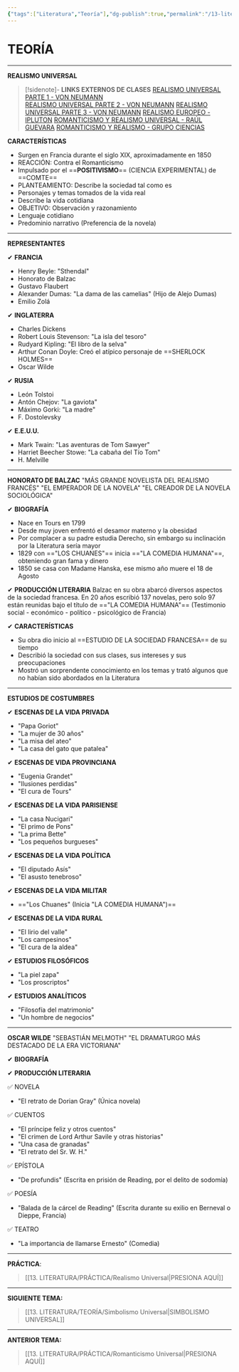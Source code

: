```yaml
---
{"tags":["Literatura","Teoría"],"dg-publish":true,"permalink":"/13-literatura/teoria/realismo-universal/","dgPassFrontmatter":true}
---
```


# TEORÍA
---
**REALISMO UNIVERSAL** 

>[!sidenote]- **LINKS EXTERNOS DE CLASES** 
>[REALISMO UNIVERSAL PARTE 1 - VON NEUMANN](https://www.youtube.com/watch?v=DaJrP9rPnyI)  
>[REALISMO UNIVERSAL PARTE 2 - VON NEUMANN](https://www.youtube.com/watch?v=gLTxldkg-S8) 
>[REALISMO UNIVERSAL PARTE 3 - VON NEUMANN](https://www.youtube.com/watch?v=sRWpeisdo_Q)
>[REALISMO EUROPEO - IPLUTON](https://www.youtube.com/watch?v=EOKO0Vyum4c)
>[ROMANTICISMO Y REALISMO UNIVERSAL - RAÚL GUEVARA](https://www.youtube.com/watch?v=wPNwDKiOgLY) 
>[ROMANTICISMO Y REALISMO - GRUPO CIENCIAS](https://www.youtube.com/watch?v=LcGzfC-sYZ8) 

**CARACTERÍSTICAS**
- Surgen en Francia durante el siglo XIX, aproximadamente en 1850
- REACCIÓN: Contra el Romanticismo
- Impulsado por el ==**POSITIVISMO**== (CIENCIA EXPERIMENTAL) de ==COMTE==
- PLANTEAMIENTO: Describe la sociedad tal como es
- Personajes y temas tomados de la vida real
- Describe la vida cotidiana
- OBJETIVO: Observación y razonamiento
- Lenguaje cotidiano
- Predominio narrativo (Preferencia de la novela)

---
**REPRESENTANTES**

✔ **FRANCIA**
- Henry Beyle: "Sthendal"
- Honorato de Balzac
- Gustavo Flaubert
- Alexander Dumas: "La dama de las camelias" (Hijo de Alejo Dumas)
- Emilio Zolá

✔ **INGLATERRA**
- Charles Dickens
- Robert Louis Stevenson: "La isla del tesoro"
- Rudyard Kipling: "El libro de la selva"
- Arthur Conan Doyle: Creó el atípico personaje de ==SHERLOCK HOLMES==
- Oscar Wilde

✔ **RUSIA**
- León Tolstoi
- Antón Chejov: "La gaviota"
- Máximo Gorki: "La madre"
- F. Dostolevsky

✔ **E.E.U.U.**
- Mark Twain: "Las aventuras de Tom Sawyer"
- Harriet Beecher Stowe: "La cabaña del Tío Tom"
- H. Melville

---
**HONORATO DE BALZAC**
"MÁS GRANDE NOVELISTA DEL REALISMO FRANCÉS"
"EL EMPERADOR DE LA NOVELA"
"EL CREADOR DE LA NOVELA SOCIOLÓGICA"

✔ **BIOGRAFÍA**
- Nace en Tours en 1799
- Desde muy joven enfrentó el desamor materno y la obesidad
- Por complacer a su padre estudia Derecho, sin embargo su inclinación por la Literatura sería mayor
- 1829 con =="LOS CHUANES"== inicia =="LA COMEDIA HUMANA"==, obteniendo gran fama y dinero
- 1850 se casa con Madame Hanska, ese mismo año muere el 18 de Agosto

✔ **PRODUCCIÓN LITERARIA**
Balzac en su obra abarcó diversos aspectos de la sociedad francesa. En 20 años escribió 137 novelas, pero solo 97 están reunidas bajo el título de =="LA COMEDIA HUMANA"== (Testimonio social - económico - político - psicológico de Francia)

✔ **CARACTERÍSTICAS**
- Su obra dio inicio al ==ESTUDIO DE LA SOCIEDAD FRANCESA== de su tiempo
- Describió la sociedad con sus clases, sus intereses y sus preocupaciones
- Mostró un sorprendente conocimiento en los temas y trató algunos que no habían sido abordados en la Literatura

---
**ESTUDIOS DE COSTUMBRES**

✔ **ESCENAS DE LA VIDA PRIVADA**
- "Papa Goriot"
- "La mujer de 30 años"
- "La misa del ateo"
- "La casa del gato que patalea"

✔ **ESCENAS DE VIDA PROVINCIANA**
- "Eugenia Grandet"
- "Ilusiones perdidas"
- "El cura de Tours"

✔ **ESCENAS DE LA VIDA PARISIENSE**
- "La casa Nucigari"
- "El primo de Pons"
- "La prima Bette"
- "Los pequeños burgueses"

✔ **ESCENAS DE LA VIDA POLÍTICA**
- "El diputado Asís"
- "El asusto tenebroso"

✔ **ESCENAS DE LA VIDA MILITAR**
- =="Los Chuanes" (Inicia "LA COMEDIA HUMANA")==

✔ **ESCENAS DE LA VIDA RURAL**
- "El lirio del valle"
- "Los campesinos"
- "El cura de la aldea"

✔ **ESTUDIOS FILOSÓFICOS**
- "La piel zapa"
- "Los proscriptos"

✔ **ESTUDIOS ANALÍTICOS**
- "Filosofía del matrimonio"
- "Un hombre de negocios"

---
**OSCAR WILDE**
"SEBASTIÁN MELMOTH"
"EL DRAMATURGO MÁS DESTACADO DE LA ERA VICTORIANA"

✔ **BIOGRAFÍA**



✔ **PRODUCCIÓN LITERARIA**

✅ NOVELA
- "El retrato de Dorian Gray" (Única novela)

✅ CUENTOS
- "El príncipe feliz y otros cuentos"
- "El crimen de Lord Arthur Savile y otras historias"
- "Una casa de granadas"
- "El retrato del Sr. W. H."

✅ EPÍSTOLA
- "De profundis" (Escrita en prisión de Reading, por el delito de sodomía)

✅ POESÍA
- "Balada de la cárcel de Reading" (Escrita durante su exilio en Berneval o Dieppe, Francia)

✅ TEATRO
- "La importancia de llamarse Ernesto" (Comedia)

---
**PRÁCTICA**:
>[[13. LITERATURA/PRÁCTICA/Realismo Universal\|PRESIONA AQUÍ]]

---
**SIGUIENTE TEMA:** 
>[[13. LITERATURA/TEORÍA/Simbolismo Universal\|SIMBOLISMO UNIVERSAL]]

---
**ANTERIOR TEMA:** 
>[[13. LITERATURA/PRÁCTICA/Romanticismo Universal\|PRESIONA AQUÍ]]



